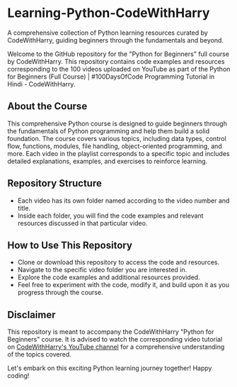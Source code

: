 # Learning-Python-CodeWithHarry
A comprehensive collection of Python learning resources curated by CodeWithHarry, guiding beginners through the fundamentals and beyond.

Welcome to the GitHub repository for the "Python for Beginners" full course by CodeWithHarry. This repository contains code examples and resources corresponding to the 100 videos uploaded on YouTube as part of the Python for Beginners (Full Course) | #100DaysOfCode Programming Tutorial in Hindi - CodeWithHarry.

## About the Course
This comprehensive Python course is designed to guide beginners through the fundamentals of Python programming and help them build a solid foundation. The course covers various topics, including data types, control flow, functions, modules, file handling, object-oriented programming, and more. Each video in the playlist corresponds to a specific topic and includes detailed explanations, examples, and exercises to reinforce learning.

## Repository Structure
- Each video has its own folder named according to the video number and title.
- Inside each folder, you will find the code examples and relevant resources discussed in that particular video.

## How to Use This Repository
- Clone or download this repository to access the code and resources.
- Navigate to the specific video folder you are interested in.
- Explore the code examples and additional resources provided.
- Feel free to experiment with the code, modify it, and build upon it as you progress through the course.

## Disclaimer
This repository is meant to accompany the CodeWithHarry "Python for Beginners" course. It is advised to watch the corresponding video tutorial on [CodeWithHarry's YouTube channel](https://youtube.com/playlist?list=PLu0W_9lII9agwh1XjRt242xIpHhPT2llg) for a comprehensive understanding of the topics covered.

Let's embark on this exciting Python learning journey together! Happy coding!
